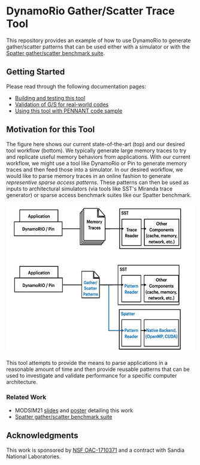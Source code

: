 # DynamoRio Gather/Scatter Trace Tool
This repository provides an example of how to use DynamoRio to generate gather/scatter patterns that can be used either with a simulator or with the [Spatter gather/scatter benchmark suite](https://github.com/hpcgarage/spatter/).

## Getting Started
Please read through the following documentation pages:
* [Building and testing this tool](https://github.com/hpcgarage/dr-gather-scatter-trace/blob/main/docs/building-gs-trace-tools.md)
* [Validation of G/S for real-world codes](https://github.com/hpcgarage/dr-gather-scatter-trace/blob/main/docs/building-gs-trace-tools.md)
* [Using this tool with PENNANT code sample](https://github.com/hpcgarage/dr-gather-scatter-trace/blob/main/docs/application-testing.md)

## Motivation for this Tool
The figure here shows our current state-of-the-art (top) and our desired tool workflow (bottom). We typically generate large memory traces to try and replicate useful memory behaviors from applications. With our current workflow, we might use a tool like DynamoRio or Pin to generate memory traces and then feed those into a simulator. In our desired workflow, we would like to parse memory traces in an online fashion to generate _representive sparse access patterns_. These patterns can then be used as inputs to architectural simulators (via tools like SST's Miranda trace generator) or sparse access benchmark suites like our Spatter benchmark.

<img src="https://github.com/hpcgarage/dr-gather-scatter-trace/blob/main/docs/presentations/figs/dr-trace-generator-overview.png" width="600" height="400" />

This tool attempts to provide the means to parse applications in a reasonable amount of time and then provide reusable patterns that can be used to investigate and validate performance for a specific computer architecture. 

### Related Work
* MODSIM21 [slides](https://github.com/hpcgarage/dr-gather-scatter-trace/blob/main/docs/presentations/young-etal-scatter-gather-analysis-slides-MODSIM-2021.pdf) and [poster](https://github.com/hpcgarage/dr-gather-scatter-trace/blob/main/docs/presentations/young-etal-gather-scatter-analysis-poster-MODSIM21.pdf) detailing this work
* [Spatter gather/scatter benchmark suite](https://github.com/hpcgarage/spatter)


## Acknowledgments
This work is sponsored by [NSF OAC-1710371](https://www.nsf.gov/awardsearch/showAward?AWD_ID=1710371&HistoricalAwards=false) and a contract with Sandia National Laboratories. 
